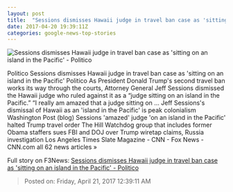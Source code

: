 ```yaml
---
layout: post
title:  "Sessions dismisses Hawaii judge in travel ban case as 'sitting on an island in the Pacific' - Politico"
date: 2017-04-20 19:39:11Z
categories: google-news-top-stories
---
```


![Sessions dismisses Hawaii judge in travel ban case as 'sitting on an island in the Pacific' - Politico](http://static.politico.com/36/e2/a31021244ebea4cd88482e2bd62b/20170309-jeff-sessions-ap.jpg)

Politico Sessions dismisses Hawaii judge in travel ban case as 'sitting on an island in the Pacific' Politico As President Donald Trump's second travel ban works its way through the courts, Attorney General Jeff Sessions dismissed the Hawaii judge who ruled against it as a “judge sitting on an island in the Pacific.” “I really am amazed that a judge sitting on ... Jeff Sessions's dismissal of Hawaii as an 'island in the Pacific' is peak colonialism Washington Post (blog) Sessions 'amazed' judge 'on an island in the Pacific' halted Trump travel order The Hill Watchdog group that includes former Obama staffers sues FBI and DOJ over Trump wiretap claims, Russia investigation Los Angeles Times Slate Magazine - CNN - Fox News - CNN.com all 62 news articles »


Full story on F3News: [Sessions dismisses Hawaii judge in travel ban case as 'sitting on an island in the Pacific' - Politico](http://www.f3nws.com/n/2QY24)

> Posted on: Friday, April 21, 2017 12:39:11 AM
